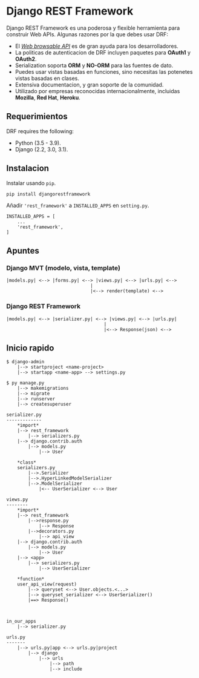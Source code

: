# Django REST Framework

Django REST Framework es una poderosa y flexible herramienta para construir Web APIs.
Algunas razones por la que debes usar DRF:
* El *[Web browsable API][1]* es de gran ayuda para los desarrolladores.
* La politicas de autenticacion de DRF incluyen paquetes para **OAuth1** y **OAuth2**.
* Serialization soporta **ORM** y **NO-ORM** para las fuentes de dato.
* Puedes usar vistas basadas en funciones, sino necesitas las potenetes vistas basadas en clases.
* Extensiva documentacion, y gran soporte de la comunidad.
* Utilizado por empresas reconocidas internacionalmente, incluidas **Mozilla**, **Red Hat**, **Heroku**.

[1]: https://restframework.herokuapp.com/
## Requerimientos

DRF requires the following:
* Python (3.5 - 3.9).
* Django (2.2, 3.0, 3.1).

## Instalacion

Instalar usando `pip`.
```
pip install djangorestframework
```
Añadir `'rest_framework'` a `INSTALLED_APPS` en `setting.py`.
```
INSTALLED_APPS = [
    ...
    'rest_framework',
]
```
## Apuntes

### Django MVT (modelo, vista, template)
```
|models.py| <--> |forms.py| <--> |views.py| <--> |urls.py| <-->
                               | 
                               |<--> render(template) <-->
```
### Django REST Framework
```
|models.py| <--> |serializer.py| <--> |views.py| <--> |urls.py|
                                    |
                                    |<--> Response(json) <-->
```
## Inicio rapido
```
$ django-admin 
    |--> startproject <name-project> 
    |--> startapp <name-app> --> settings.py

$ py manage.py
    |--> makemigrations
    |--> migrate
    |--> runserver
    |--> createsuperuser

serializer.py
-------------
    *import*
    |--> rest_framework
        |--> serializers.py
    |--> django.contrib.auth
        |--> models.py
            |--> User
    
    *class*
    serializers.py
        |-->.Serializer
        |-->.HyperLinkedModelSerializer
        |-->.ModelSerializer
            |<-- UserSerializer <--> User

views.py
--------
    *import*
    |--> rest_framework
        |-->response.py 
            |--> Response
        |-->decorators.py
            |--> api_view
    |--> django.contrib.auth
        |--> models.py
            |--> User
    |--> <app>
        |--> serializers.py
            |--> UserSerializer
    
    *function*
    user_api_view(request) 
        |--> queryset <--> User.objects.<...>    
        |--> queryset_serializer <--> UserSerializer() 
        |==> Response()

    

in_our_apps
    |--> serializer.py

urls.py
-------
    |--> urls.py|app <--> urls.py|project
        |--> django
            |--> urls
                |--> path
                |--> include

```




































